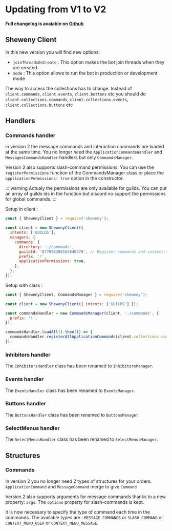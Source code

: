 # Updating from V1 to V2

**Full changelog is avaiable on [Github](https://github.com/Sheweny/framework/master/dev/CHANGELOG.md)**

## Sheweny Client

In this new version you will find new options:

- `joinThreadsOnCreate` : This option makes the bot join threads when they are created.
- `mode` : This option allows to run the bot in production or development mode

The way to access the collections has to change. Instead of `client.commands`, `client.events`, `client.buttons` etc you should do `client.collections.commands`, `client.collections.events`, `client.collections.buttons` etc

## Handlers

### Commands handler

in version 2 the message commands and interaction commands are loaded at the same time.
You no longer need the `ApplicationCommandsHandler` and `MessagesCommandsHandler` handlers but only `CommandsManager`.

Version 2 also supports slash-command permissions.
You can use the `registerPermissions` function of the CommandsManager class or place the `applicationPermissions: true` option in the constructor.

::: warning
Actualy the permissions are only available for guilds. You can put an array of guilds ids in the function but discord no support the permissions for global commands.
:::

Setup in client :

```js [Javascript CJS]
const { ShewenyClient } = require('sheweny');

const client = new ShewenyClient({
  intents: ['GUILDS'],
  managers: {
    commands: {
      directory: './commands',
      guildId: '877090306103840778', // Register commands and context-menus in this guild
      prefix: '!',
      applicationPermissions: true,
    },
  },
});
```

Setup with class :

```js [Javascript CJS]
const { ShewenyClient, CommandsManager } = require('sheweny');

const client = new ShewenyClient({ intents: ['GUILDS'] });

const commandsHandler = new CommandsManager(client, './commands', {
  prefix: '!',
});

commandsHandler.loadAll().then(() => {
  commandsHandler.registerAllApplicationCommands(client.collections.commands, '877090306103840778');
});
```

### Inhibitors handler

The `InhibitorsHandler` class has been renamed to `InhibitorsManager`.

### Events handler

The `EventsHandler` class has been renamed to `EventsManager`.

### Buttons handler

The `ButtonsHandler` class has been renamed to `ButtonsManager`.

### SelectMenus handler

The `SelectMenusHandler` class has been renamed to `SelectMenusManager`.

## Structures

### Commands

In version 2 you no longer need 2 types of structures for your orders. `ApplicationCommand` and `MessageCommand` merge to give `Command`

Version 2 also supports arguments for message commands thanks to a new property: `args`. The `options` property for slash-commands is kept.

It is now necessary to specify the type of command each time in the commands. The available types are : `MESSAGE_COMMANDS` or `SLASH_COMMAND` or `CONTEXT_MENU_USER` or `CONTEXT_MENU_MESSAGE`.
